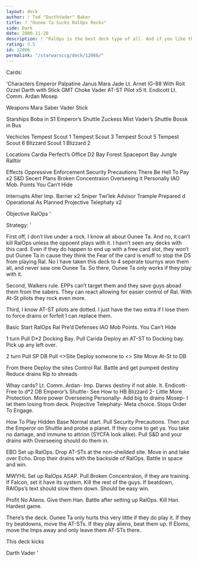 ```yaml
---
layout: deck
author: ! Ted "DarthVader" Baker
title: ! "Ounee Ta Sucks RalOps Rocks"
side: Dark
date: 2000-11-28
description: ! "RalOps is the best deck type of all. And if you like the type at all you play it. No one uses Ounee Ta anyway."
rating: 3.5
id: 12066
permalink: "/starwarsccg/deck/12066/"
---
```

Cards: 

'Characters
Emperor Palpatine
Janus
Mara Jade
Lt. Arnet
IG-88 With Roit
Ozzel
Darth with Stick
GMT
Choke Vader
AT-ST Pilot x5
lt. Endicott
Lt. Comm. Ardan
Mosep

Weapons
Mara Saber
Vader Stick

Starships
Boba in S1
Emperor’s Shuttle
Zuckess Mist
Vader’s Shuttle
Bossk in Bus

Vechicles
Tempest Scout 1
Tempest Scout 3
Tempest Scout 5
Tempest Scout 6
Blizzard Scout 1
Blizzard 2

Locations
Cardia
Perfect’s Office
D2 Bay
Forest
Spaceport Bay
Jungle
Ralltiir

Effects
Oppressive Enforcement
Security Precautions
There Be Hell To Pay x2
S&D
Secert Plans
Broken Concentraion
Overseeing it Personally
IAO
Mob. Points
You Can’t Hide

Interrupts
Alter
Imp. Barrier x2
Sniper
Twi’lek Advisor
Trample
Prepared d
Operational As Planned
Projective Telephaty x2

Objective
RalOps '

Strategy: '

First off, I don’t live under a rock. I know all about Ounee Ta. And no, it can’t kill RalOps unless the oppoent plays with it. I havn’t seen any decks with this card. Even if they do happen to end up with a free card slot, they won’t put Ounee Ta in cause they think the Fear of the card is enuff to stop the DS from playing Ral. No I have taken this deck to 4 seperate tournys won them all, and never saw one Ounee Ta. So there, Ounee Ta only works if they play with it.

Second, Walkers rule. EPPs can’t target them and they save guys aboad them from the sabers. They can react allowing for easier control of Ral. With At-St pilots they rock even more.

Third, I know AT-ST pilots are dotted. I just have the two extra if I lose them to force drains or forfeit I can replace them.

Basic Start
RalOps
Ral
Pre’d Defenses
IAO
Mob Points.
You Can’t Hide

1 turn
Pull D*2 Docking Bay.
Pull Carida
Deploy an AT-ST to Docking bay.
Pick up any left over.

2 turn
Pull SP DB
Pull <>Site
Deploy someone to <> Site
Move At-St to DB

From there
Deploy the sites
Control Ral.
Battle and get pumped destiny
Reduce drains
Rip to shreads

Whay cards?
Lt. Comm. Ardan- Imp. Darws destiny if not able.
lt. Endicott- Free to d*2 DB
Emperor’s Shuttle- See How to HB
Blizzard 2- Little More Protection. More power
Overseeing Personally- Add big to drains
Mosep- I let them losing from deck.
Projective Telephaty- Meta choice. Stops Order To Engage.

How To Play
Hidden Base
Normal start. Pull Security Precautions. Then put the Emperor on Shuttle and probe a planet. If they come to get ya. You take no damage, and immune to attrion (SYCFA look alike). Pull S&D and your drains with Overseeing should do them in.

EBO
Set up RalOps. Drop AT-STs at the non-sheilded site. Move in and take over Echo. Drop their drains with the backside of RalOps. Battle in space and win.

MWYHL
Set up RalOps ASAP. Pull Broken Concentraion, if they are training. If Falcon, set it have its system. Kill the rest of the guys. If beatdown, RAlOps’s text should slow them down. Should be easy win.

Profit
No Aliens. Give them Han. Battle after setting up RalOps. Kill Han. Hardest game.

There’s the deck. Ounee Ta only hurts this very little if they do play it. If they try beatdowns, move the AT-STs. If they play aliens, beat them up. If Eloms, move the Imps away and only leave them AT-STs there.

This deck kicks

Darth Vader  '

